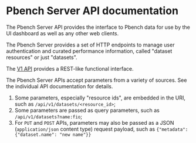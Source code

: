 # Pbench Server API documentation

The Pbench Server API provides the interface to Pbench data for use by the UI
dashboard as well as any other web clients.

The Pbench Server provides a set of HTTP endpoints to manage user
authentication and curated performance information, called "dataset resources"
or just "datasets".

The [V1 API](V1/README.md) provides a REST-like functional interface.

The Pbench Server APIs accept parameters from a variety of sources. See the
individual API documentation for details.
1. Some parameters, especially "resource ids", are embedded in the URI, such as
`/api/v1/datasets/<resource_id>`;
2. Some parameters are passed as query parameters, such as
`/api/v1/datasets?name:fio`;
3. For `PUT` and `POST` APIs, parameters may also be passed as a JSON
(`application/json` content type) request payload, such as
`{"metadata": {"dataset.name": "new name"}}`
